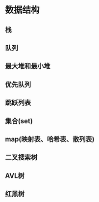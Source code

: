 # 数据结构

## 栈

## 队列

## 最大堆和最小堆

## 优先队列

## 跳跃列表

## 集合(set)

## map(映射表、哈希表、散列表)

## 二叉搜索树

## AVL树

## 红黑树
